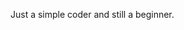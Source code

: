 Just a simple coder and still a beginner.


<!---
Coder1010ayush/Coder1010ayush is a ✨ special ✨ repository because its `README.md` (this file) appears on your GitHub profile.
You can click the Preview link to take a look at your changes.
--->
